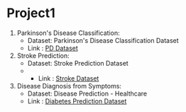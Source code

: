 # Project1
1. Parkinson's Disease Classification:
	- Dataset: Parkinson's Disease Classification Dataset
 	- Link : [PD Dataset](https://github.com/mehassanhmood/Project1/blob/main/Parkinsons_Speech-Features.csv) 
2. Stroke Prediction:
	- Dataset: Stroke Prediction Dataset
 	- - Link : [Stroke Dataset](https://github.com/mehassanhmood/Project1/blob/main/healthcare-dataset-stroke-data.csv)
3. Disease Diagnosis from Symptoms:
	- Dataset: Disease Prediction - Healthcare
 	 - Link : [Diabetes Prediction Dataset](https://github.com/mehassanhmood/Project1/blob/main/diabetes_prediction_dataset.csv)
